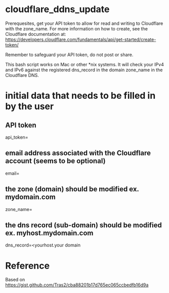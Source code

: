 # cloudflare_ddns_update

Prerequesites, get your API token to allow for read and writing to Cloudflare with the zone_name. For more information on how to create, see the Cloudflare documentation at: https://developers.cloudflare.com/fundamentals/api/get-started/create-token/

Remember to safeguard your API token, do not post or share.

This bash script works on Mac or other *nix systems. It will check your IPv4 and IPv6 against the registered dns_record in the domain zone_name in the Cloudflare DNS.

# initial data that needs to be filled in by the user
## API token
api_token=<Use your own API token>
## email address associated with the Cloudflare account (seems to be optional)
email=<Your own email>
## the zone (domain) should be modified ex. mydomain.com
zone_name=<your domain>
## the dns record (sub-domain) should be modified ex. myhost.mydomain.com
dns_record=<yourhost.your domain

# Reference
Based on https://gist.github.com/Tras2/cba88201b17d765ec065ccbedfb16d9a
